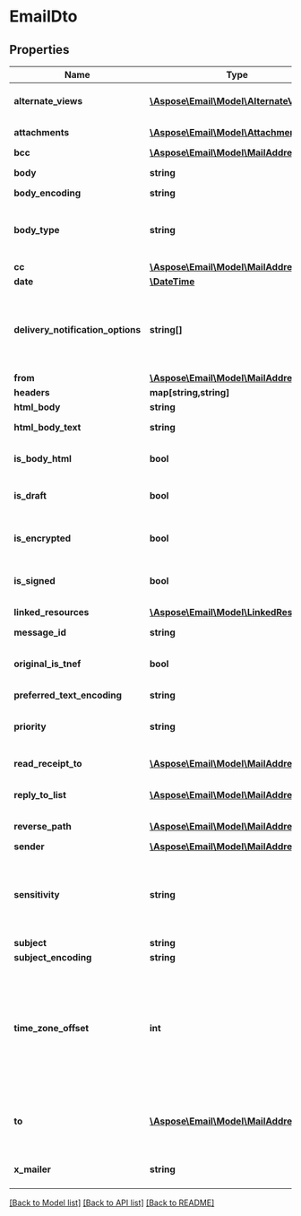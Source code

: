 # EmailDto

## Properties
Name | Type | Description | Notes
------------ | ------------- | ------------- | -------------
**alternate_views** | [**\Aspose\Email\Model\AlternateView[]**](AlternateView.md) | Collection of alternate views of message. | [optional] 
**attachments** | [**\Aspose\Email\Model\Attachment[]**](Attachment.md) | Email message attachments. | [optional] 
**bcc** | [**\Aspose\Email\Model\MailAddress[]**](MailAddress.md) | BCC recipients. | [optional] 
**body** | **string** | Email message body as plain text. | [optional] 
**body_encoding** | **string** | Body encoding. | [optional] 
**body_type** | **string** | The content type of message body. Enum, available values: PlainText, Html, Rtf | 
**cc** | [**\Aspose\Email\Model\MailAddress[]**](MailAddress.md) | CC recipients. | [optional] 
**date** | [**\DateTime**](\DateTime.md) | Message date. | 
**delivery_notification_options** | **string[]** | Delivery notifications. Items: Email delivery notification options. Enum, available values: Delay, Never, None, OnFailure, OnSuccess | [optional] 
**from** | [**\Aspose\Email\Model\MailAddress**](MailAddress.md) | From address. | [optional] 
**headers** | **map[string,string]** | Document headers. | [optional] 
**html_body** | **string** | HTML body. | [optional] 
**html_body_text** | **string** | Html body as plain text. Read only. | [optional] 
**is_body_html** | **bool** | Indicates whether the message body is in Html. | 
**is_draft** | **bool** | Indicates whether or not a message has been sent. | 
**is_encrypted** | **bool** | Indicates whether the message is encrypted. Read only. | 
**is_signed** | **bool** | Indicates whether the message is signed. Read only. | 
**linked_resources** | [**\Aspose\Email\Model\LinkedResource[]**](LinkedResource.md) | Linked resources of message. | [optional] 
**message_id** | **string** | Message id. | [optional] 
**original_is_tnef** | **bool** | Indicates whether original EML message is in TNEF format. Read only. | 
**preferred_text_encoding** | **string** | Preferred encoding. | [optional] 
**priority** | **string** | Email priority status. Enum, available values: High, Low, Normal | 
**read_receipt_to** | [**\Aspose\Email\Model\MailAddress[]**](MailAddress.md) | Read receipt addresses. | [optional] 
**reply_to_list** | [**\Aspose\Email\Model\MailAddress[]**](MailAddress.md) | The list of addresses to reply to for the mail message. | [optional] 
**reverse_path** | [**\Aspose\Email\Model\MailAddress**](MailAddress.md) | ReversePath address. | [optional] 
**sender** | [**\Aspose\Email\Model\MailAddress**](MailAddress.md) | Sender address. | [optional] 
**sensitivity** | **string** | Specifies the sensitivity of a MailMessage. Enum, available values: None, Normal, Personal, Private, CompanyConfidential | 
**subject** | **string** | Message subject. | [optional] 
**subject_encoding** | **string** | Subject encoding. | [optional] 
**time_zone_offset** | **int** | Coordinated Universal Time (UTC) offset for the message dates. This property defines the time zone difference, between the local time and UTC represented as count of ticks (10 000 per millisecond). | [optional] 
**to** | [**\Aspose\Email\Model\MailAddress[]**](MailAddress.md) | The address collection that contains the recipients of message. | [optional] 
**x_mailer** | **string** | The X-Mailer the software that created the e-mail message. | [optional] 



[[Back to Model list]](README.md#documentation-for-models) [[Back to API list]](README.md#documentation-for-api-endpoints) [[Back to README]](README.md)


